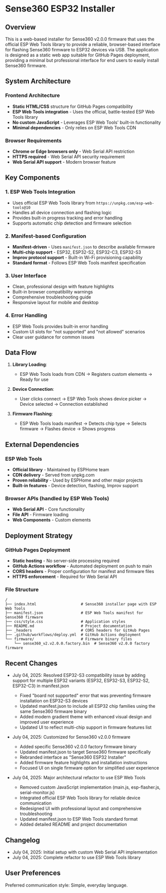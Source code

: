 # Sense360 ESP32 Installer

## Overview

This is a web-based installer for Sense360 v2.0.0 firmware that uses the official ESP Web Tools library to provide a reliable, browser-based interface for flashing Sense360 firmware to ESP32 devices via USB. The application is designed as a static web app suitable for GitHub Pages deployment, providing a minimal but professional interface for end users to easily install Sense360 firmware.

## System Architecture

### Frontend Architecture
- **Static HTML/CSS** structure for GitHub Pages compatibility
- **ESP Web Tools integration** - Uses the official, battle-tested ESP Web Tools library
- **No custom JavaScript** - Leverages ESP Web Tools' built-in functionality
- **Minimal dependencies** - Only relies on ESP Web Tools CDN

### Browser Requirements
- **Chrome or Edge browsers only** - Web Serial API restriction
- **HTTPS required** - Web Serial API security requirement
- **Web Serial API support** - Modern browser feature

## Key Components

### 1. ESP Web Tools Integration
- Uses official ESP Web Tools library from `https://unpkg.com/esp-web-tools@10`
- Handles all device connection and flashing logic
- Provides built-in progress tracking and error handling
- Supports automatic chip detection and firmware selection

### 2. Manifest-based Configuration
- **Manifest-driven** - Uses `manifest.json` to describe available firmware
- **Multi-chip support** - ESP32, ESP32-S2, ESP32-C3, ESP32-S3
- **Improv protocol support** - Built-in Wi-Fi provisioning capability
- **Standard format** - Follows ESP Web Tools manifest specification

### 3. User Interface
- Clean, professional design with feature highlights
- Built-in browser compatibility warnings
- Comprehensive troubleshooting guide
- Responsive layout for mobile and desktop

### 4. Error Handling
- ESP Web Tools provides built-in error handling
- Custom UI slots for "not supported" and "not allowed" scenarios
- Clear user guidance for common issues

## Data Flow

1. **Library Loading**:
   - ESP Web Tools loads from CDN → Registers custom elements → Ready for use

2. **Device Connection**:
   - User clicks connect → ESP Web Tools shows device picker → Device selected → Connection established

3. **Firmware Flashing**:
   - ESP Web Tools loads manifest → Detects chip type → Selects firmware → Flashes device → Shows progress

## External Dependencies

### ESP Web Tools
- **Official library** - Maintained by ESPHome team
- **CDN delivery** - Served from unpkg.com
- **Proven reliability** - Used by ESPHome and other major projects
- **Built-in features** - Device detection, flashing, Improv support

### Browser APIs (handled by ESP Web Tools)
- **Web Serial API** - Core functionality
- **File API** - Firmware loading
- **Web Components** - Custom elements

## Deployment Strategy

### GitHub Pages Deployment
- **Static hosting** - No server-side processing required
- **GitHub Actions workflow** - Automated deployment on push to main
- **CORS headers** - Proper configuration for manifest and firmware files
- **HTTPS enforcement** - Required for Web Serial API

### File Structure
```
/
├── index.html                    # Sense360 installer page with ESP Web Tools
├── manifest.json                 # ESP Web Tools manifest for Sense360 firmware
├── css/style.css                 # Application styles
├── README.md                     # Project documentation
├── _headers                      # CORS headers for GitHub Pages
├── .github/workflows/deploy.yml  # GitHub Actions deployment
└── firmware/                     # Firmware binary files
    └── sense360_v2.v2.0.0.factory.bin  # Sense360 v2.0.0 factory firmware
```

## Recent Changes
- July 04, 2025: Resolved ESP32-S3 compatibility issue by adding support for multiple ESP32 variants (ESP32, ESP32-S3, ESP32-S2, ESP32-C3) in manifest.json
  - Fixed "board not supported" error that was preventing firmware installation on ESP32-S3 devices
  - Updated manifest.json to include all ESP32 chip families using the same Sense360 firmware binary
  - Added modern gradient theme with enhanced visual design and improved user experience
  - Updated UI to reflect multi-chip support in firmware features list

- July 04, 2025: Customized for Sense360 v2.0.0 firmware
  - Added specific Sense360 v2.0.0 factory firmware binary
  - Updated manifest.json to target Sense360 firmware specifically
  - Rebranded interface as "Sense360 ESP32 Installer"
  - Added firmware feature highlights and installation instructions
  - Focused UI on single firmware option for simplified user experience

- July 04, 2025: Major architectural refactor to use ESP Web Tools
  - Removed custom JavaScript implementation (main.js, esp-flasher.js, serial-monitor.js)
  - Integrated official ESP Web Tools library for reliable device communication
  - Redesigned UI with professional layout and comprehensive troubleshooting
  - Updated manifest.json to ESP Web Tools standard format
  - Added detailed README and project documentation

## Changelog
- July 04, 2025: Initial setup with custom Web Serial API implementation
- July 04, 2025: Complete refactor to use ESP Web Tools library

## User Preferences

Preferred communication style: Simple, everyday language.